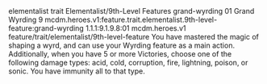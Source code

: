 <ability>
  <metadata>
    <class>elementalist</class>
    <feature_type>trait</feature_type>
    <file_dpath>Elementalist/9th-Level Features</file_dpath>
    <item_id>grand-wyrding</item_id>
    <item_index>01</item_index>
    <item_name>Grand Wyrding</item_name>
    <level>9</level>
    <scc>mcdm.heroes.v1:feature.trait.elementalist.9th-level-feature:grand-wyrding</scc>
    <scdc>1.1.1:9.1.9.8:01</scdc>
    <source>mcdm.heroes.v1</source>
    <type>feature/trait/elementalist/9th-level-feature</type>
  </metadata>
  <effects>
    <effect type="mundane">You have mastered the magic of shaping a wyrd, and can use your Wyrding feature as a main action.
Additionally, when you have 5 or more Victories, choose one of the following damage types: acid, cold, corruption, fire, lightning, poison, or sonic. You have immunity all to that type.</effect>
  </effects>
</ability>
